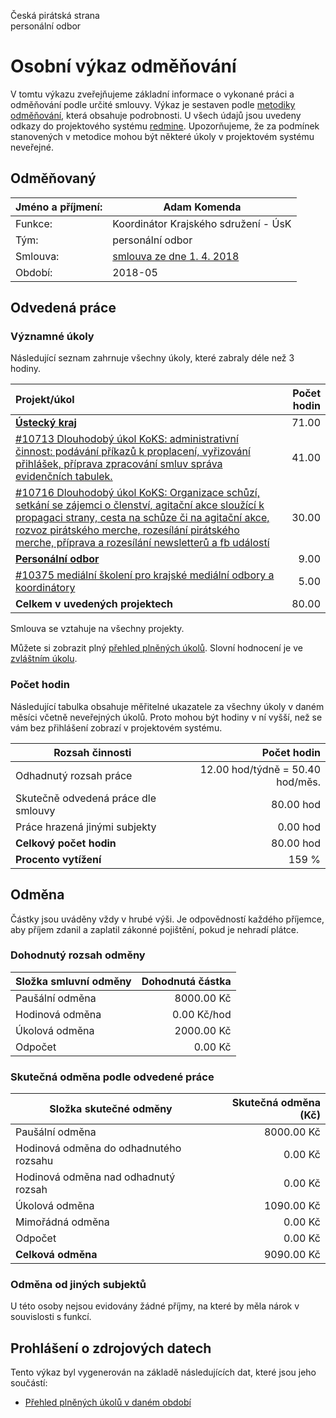 Česká pirátská strana  
personální odbor

Osobní výkaz odměňování
=======================

V tomtu výkazu zveřejňujeme základní informace o vykonané práci a odměňování
podle určité smlouvy. Výkaz je sestaven podle [metodiky odměňování][metodika],
která obsahuje podrobnosti. U všech údajů jsou uvedeny odkazy do projektového
systému [redmine](https://redmine.pirati.cz). Upozorňujeme, že za podmínek
stanovených v metodice mohou být některé úkoly v projektovém systému neveřejné.

Odměňovaný
----------

Jméno a příjmení:                      | Adam Komenda
-----------------------                | --------------------
Funkce:                                | Koordinátor Krajského sdružení - ÚsK
Tým:                                   | personální odbor
Smlouva:                               | [smlouva ze dne 1. 4. 2018][smlouva]
Období:                                | 2018-05


Odvedená práce
--------------

### Významné úkoly

Následující seznam zahrnuje všechny úkoly, které zabraly déle než 3 hodiny.

| Projekt/úkol                                                                                                                                                                                                                                                                     |   Počet hodin |
|:---------------------------------------------------------------------------------------------------------------------------------------------------------------------------------------------------------------------------------------------------------------------------------|--------------:|
| **[Ústecký kraj][p100]**                                                                                                                                                                                                                                                         |         71.00 |
| [#10713 Dlouhodobý úkol KoKS: administrativní činnost: podávání příkazů k proplacení, vyřizování přihlášek, příprava zpracování smluv správa evidenčních tabulek.][t10713]                                                                                                       |         41.00 |
| [#10716 Dlouhodobý úkol KoKS: Organizace schůzí, setkání se zájemci o členství, agitační akce sloužící k propagaci strany, cesta na schůze či na agitační akce, rozvoz pirátského merche, rozesílání pirátského merche, příprava a rozesílání newsletterů a fb událostí][t10716] |         30.00 |
| **[Personální odbor][p76]**                                                                                                                                                                                                                                                      |          9.00 |
| [#10375 mediální školení pro krajské mediální odbory a koordinátory][t10375]                                                                                                                                                                                                     |          5.00 |
| **Celkem v uvedených projektech**                                                                                                                                                                                                                                                |         80.00 |

Smlouva se vztahuje na všechny projekty. 

Můžete si zobrazit plný [přehled plněných úkolů][tasklist].
Slovní hodnocení je ve [zvláštním úkolu][hodnoceni].


### Počet hodin

Následující tabulka obsahuje měřitelné ukazatele za všechny úkoly v daném měsíci
včetně neveřejných úkolů. Proto mohou být hodiny v ní vyšší, než se vám bez
přihlášení zobrazí v projektovém systému.

Rozsah činnosti                        | Počet hodin
--------------                         | ----------:
Odhadnutý rozsah práce                 |  12.00 hod/týdně =  50.40 hod/měs.
Skutečně odvedená práce dle smlouvy    |  80.00 hod
Práce hrazená jinými subjekty          |   0.00 hod
**Celkový počet hodin**                |  80.00 hod
**Procento vytížení**                  |  159 %

Odměna
------

Částky jsou uváděny vždy v hrubé výši. Je odpovědností každého příjemce, aby
příjem zdanil a zaplatil zákonné pojištění, pokud je nehradí plátce.

### Dohodnutý rozsah odměny

Složka smluvní odměny                  | Dohodnutá částka
----------------                       | ------------------:
Paušální odměna                        |  8000.00 Kč
Hodinová odměna                        |     0.00 Kč/hod
Úkolová odměna                         |  2000.00 Kč
Odpočet                                |     0.00 Kč

### Skutečná odměna podle odvedené práce

Složka skutečné odměny                 | Skutečná odměna (Kč)
---------------------                  | ---------------------:
Paušální odměna                        |  8000.00 Kč
Hodinová odměna do odhadnutého rozsahu |     0.00 Kč
Hodinová odměna nad odhadnutý rozsah   |     0.00 Kč
Úkolová odměna                         |  1090.00 Kč
Mimořádná odměna                       |     0.00 Kč
Odpočet                                |     0.00 Kč
**Celková odměna**                     |  9090.00 Kč


### Odměna od jiných subjektů

U této osoby nejsou evidovány žádné příjmy, na které by měla nárok v souvislosti s funkcí.


Prohlášení o zdrojových datech
------------------------------

Tento výkaz byl vygenerován na základě následujících dat, které jsou jeho součástí:

* [Přehled plněných úkolů v daném období](user_report.csv)

[hodnoceni]: https://redmine.pirati.cz/issues/
[metodika]: https://redmine.pirati.cz/projects/po/wiki/Odmenovani


[p100]: https://redmine.pirati.cz/time_entries?c[]=project&c[]=user&c[]=activity&c[]=issue&c[]=hours&c[]=cf_16&c[]=spent_on&f[]=spent_on&f[]=user_id&f[]=&op[spent_on]=><&op[user_id]==&utf8=%E2%9C%93&v[spent_on][]=2018-05-01&v[spent_on][]=2018-05-31&v[user_id][]=4&v[user_id][]=0&v[user_id][]=5&f[]=project_id&op[project_id]==&v[project_id][]=100

[t10713]: https://redmine.pirati.cz/issues/10713/time_entries?c[]=project&c[]=user&c[]=activity&c[]=issue&c[]=hours&c[]=cf_16&c[]=spent_on&f[]=spent_on&f[]=user_id&f[]=&op[spent_on]=><&op[user_id]==&utf8=%E2%9C%93&v[spent_on][]=2018-05-01&v[spent_on][]=2018-05-31&v[user_id][]=4&v[user_id][]=0&v[user_id][]=5

[t10716]: https://redmine.pirati.cz/issues/10716/time_entries?c[]=project&c[]=user&c[]=activity&c[]=issue&c[]=hours&c[]=cf_16&c[]=spent_on&f[]=spent_on&f[]=user_id&f[]=&op[spent_on]=><&op[user_id]==&utf8=%E2%9C%93&v[spent_on][]=2018-05-01&v[spent_on][]=2018-05-31&v[user_id][]=4&v[user_id][]=0&v[user_id][]=5

[p76]: https://redmine.pirati.cz/time_entries?c[]=project&c[]=user&c[]=activity&c[]=issue&c[]=hours&c[]=cf_16&c[]=spent_on&f[]=spent_on&f[]=user_id&f[]=&op[spent_on]=><&op[user_id]==&utf8=%E2%9C%93&v[spent_on][]=2018-05-01&v[spent_on][]=2018-05-31&v[user_id][]=4&v[user_id][]=0&v[user_id][]=5&f[]=project_id&op[project_id]==&v[project_id][]=76

[t10375]: https://redmine.pirati.cz/issues/10375/time_entries?c[]=project&c[]=user&c[]=activity&c[]=issue&c[]=hours&c[]=cf_16&c[]=spent_on&f[]=spent_on&f[]=user_id&f[]=&op[spent_on]=><&op[user_id]==&utf8=%E2%9C%93&v[spent_on][]=2018-05-01&v[spent_on][]=2018-05-31&v[user_id][]=4&v[user_id][]=0&v[user_id][]=5



[tasklist]: https://redmine.pirati.cz/time_entries?c[]=project&c[]=user&c[]=activity&c[]=issue&c[]=hours&c[]=cf_16&c[]=spent_on&f[]=spent_on&f[]=user_id&f[]=&op[spent_on]=><&op[user_id]==&utf8=%E2%9C%93&v[spent_on][]=2018-05-01&v[spent_on][]=2018-05-31&v[user_id][]=405

[smlouva]: https://smlouvy.pirati.cz/smlouvy/2018/04/01/kk-usk-komenda/
